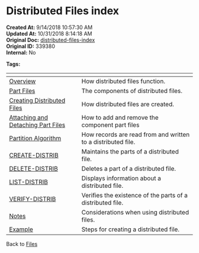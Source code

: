 # Distributed Files index

**Created At:** 9/14/2018 10:57:30 AM  
**Updated At:** 10/31/2018 8:14:18 AM  
**Original Doc:** [distributed-files-index](https://docs.jbase.com/44203-distributed-files/distributed-files-index)  
**Original ID:** 339380  
**Internal:** No  

**Tags:**
<badge text='distributed files' vertical='middle' />

| <!----> | <!----> |
| --- | --- |
| [Overview](./../distributed-files-overview) | How distributed files function. |
| [Part Files](./../part-file) | The components of distributed files. |
| [Creating Distributed Files](./../creating-distributed-files) | How distributed files are created. |
| [Attaching and Detaching Part Files](./../attaching-and-detaching-part-files) | How to add and remove the component part files |
| [Partition Algorithm](./../partition-algorithm) | How records are read from and written to a distributed file. |
| [CREATE-DISTRIB](./../create-distrib-command) | Maintains the parts of a distributed file. |
| [DELETE-DISTRIB](./../delete-distrib-command) | Deletes a part of a distributed file. |
| [LIST-DISTRIB](./../list-distrib-command) | Displays information about a distributed file. |
| [VERIFY-DISTRIB](./../verify-distrib-command) | Verifies the existence of the parts of a distributed file. |
| [Notes](./../considerations-for-distributed-files) | Considerations when using distributed files. |
| [Example](./../distributed-files-examples) | Steps for creating a distributed file. |

Back to [Files](./../README.md)
